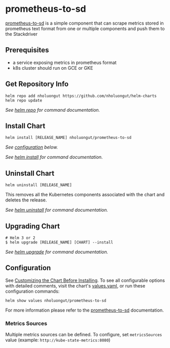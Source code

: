 # prometheus-to-sd

[prometheus-to-sd](https://github.com/GoogleCloudPlatform/k8s-stackdriver/tree/master/prometheus-to-sd) is a simple component that can scrape metrics stored in prometheus text format from one or multiple components and push them to the Stackdriver

## Prerequisites

- a service exposing metrics in prometheus format
- k8s cluster should run on GCE or GKE

## Get Repository Info

```console
helm repo add nholuongut https://github.com/nholuongut/helm-charts
helm repo update
```

<!-- textlint-disable terminology -->
_See [helm repo](https://helm.sh/docs/helm/helm_repo/) for command documentation._
<!-- textlint-enable -->

## Install Chart

```console
helm install [RELEASE_NAME] nholuongut/prometheus-to-sd
```

_See [configuration](#configuration) below._

_See [helm install](https://helm.sh/docs/helm/helm_install/) for command documentation._

## Uninstall Chart

```console
helm uninstall [RELEASE_NAME]
```

This removes all the Kubernetes components associated with the chart and deletes the release.

_See [helm uninstall](https://helm.sh/docs/helm/helm_uninstall/) for command documentation._

## Upgrading Chart

```console
# Helm 3 or 2
$ helm upgrade [RELEASE_NAME] [CHART] --install
```

_See [helm upgrade](https://helm.sh/docs/helm/helm_upgrade/) for command documentation._

## Configuration

See [Customizing the Chart Before Installing](https://helm.sh/docs/intro/using_helm/#customizing-the-chart-before-installing). To see all configurable options with detailed comments, visit the chart's [values.yaml](./values.yaml), or run these configuration commands:

```console
helm show values nholuongut/prometheus-to-sd
```

For more information please refer to the [prometheus-to-sd](https://github.com/GoogleCloudPlatform/k8s-stackdriver/tree/master/prometheus-to-sd) documentation.

### Metrics Sources

Multiple metrics sources can be defined. To configure, set `metricsSources` value (example: `http://kube-state-metrics:8080`)

